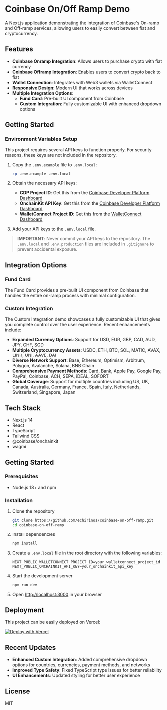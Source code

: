 # Coinbase On/Off Ramp Demo

A Next.js application demonstrating the integration of Coinbase's On-ramp and Off-ramp services, allowing users to easily convert between fiat and cryptocurrency.

## Features

- **Coinbase Onramp Integration**: Allows users to purchase crypto with fiat currency
- **Coinbase Offramp Integration**: Enables users to convert crypto back to fiat
- **Wallet Connection**: Integrates with Web3 wallets via WalletConnect
- **Responsive Design**: Modern UI that works across devices
- **Multiple Integration Options**:
  - **Fund Card**: Pre-built UI component from Coinbase
  - **Custom Integration**: Fully customizable UI with enhanced dropdown options

## Getting Started

### Environment Variables Setup

This project requires several API keys to function properly. For security reasons, these keys are not included in the repository.

1. Copy the `.env.example` file to `.env.local`:

   ```bash
   cp .env.example .env.local
   ```

2. Obtain the necessary API keys:

   - **CDP Project ID**: Get this from the [Coinbase Developer Platform Dashboard](https://portal.cdp.coinbase.com/)
   - **OnchainKit API Key**: Get this from the [Coinbase Developer Platform Dashboard](https://portal.cdp.coinbase.com/)
   - **WalletConnect Project ID**: Get this from the [WalletConnect Dashboard](https://cloud.walletconnect.com/)

3. Add your API keys to the `.env.local` file.

> **IMPORTANT**: Never commit your API keys to the repository. The `.env.local` and `.env.production` files are included in `.gitignore` to prevent accidental exposure.

## Integration Options

### Fund Card

The Fund Card provides a pre-built UI component from Coinbase that handles the entire on-ramp process with minimal configuration.

### Custom Integration

The Custom Integration demo showcases a fully customizable UI that gives you complete control over the user experience. Recent enhancements include:

- **Expanded Currency Options**: Support for USD, EUR, GBP, CAD, AUD, JPY, CHF, SGD
- **Multiple Cryptocurrency Assets**: USDC, ETH, BTC, SOL, MATIC, AVAX, LINK, UNI, AAVE, DAI
- **Diverse Network Support**: Base, Ethereum, Optimism, Arbitrum, Polygon, Avalanche, Solana, BNB Chain
- **Comprehensive Payment Methods**: Card, Bank, Apple Pay, Google Pay, PayPal, Coinbase, ACH, SEPA, iDEAL, SOFORT
- **Global Coverage**: Support for multiple countries including US, UK, Canada, Australia, Germany, France, Spain, Italy, Netherlands, Switzerland, Singapore, Japan

## Tech Stack

- Next.js 14
- React
- TypeScript
- Tailwind CSS
- @coinbase/onchainkit
- wagmi

## Getting Started

### Prerequisites

- Node.js 18+ and npm

### Installation

1. Clone the repository

   ```bash
   git clone https://github.com/echirinos/coinbase-on-off-ramp.git
   cd coinbase-on-off-ramp
   ```

2. Install dependencies

   ```bash
   npm install
   ```

3. Create a `.env.local` file in the root directory with the following variables:

   ```
   NEXT_PUBLIC_WALLETCONNECT_PROJECT_ID=your_walletconnect_project_id
   NEXT_PUBLIC_ONCHAINKIT_API_KEY=your_onchainkit_api_key
   ```

4. Start the development server

   ```bash
   npm run dev
   ```

5. Open [http://localhost:3000](http://localhost:3000) in your browser

## Deployment

This project can be easily deployed on Vercel:

[![Deploy with Vercel](https://vercel.com/button)](https://vercel.com/new/clone?repository-url=https%3A%2F%2Fgithub.com%2Fechirinos%2Fcoinbase-on-off-ramp)

## Recent Updates

- **Enhanced Custom Integration**: Added comprehensive dropdown options for countries, currencies, payment methods, and networks
- **Improved Type Safety**: Fixed TypeScript type issues for better reliability
- **UI Enhancements**: Updated styling for better user experience

## License

MIT
